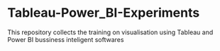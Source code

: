 # Tableau-Power_BI-Experiments
This repository collects the training on visualisation using Tableau and Power BI bussiness inteligent softwares 
